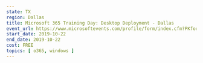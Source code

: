 ```yaml
---
state: TX
region: Dallas
title: Microsoft 365 Training Day: Desktop Deployment - Dallas
event_url: https://www.microsoftevents.com/profile/form/index.cfm?PKformID=0x7439014abcd
start_date: 2019-10-22
end_date: 2019-10-22
cost: FREE
topics: [ o365, windows ]
---
```

